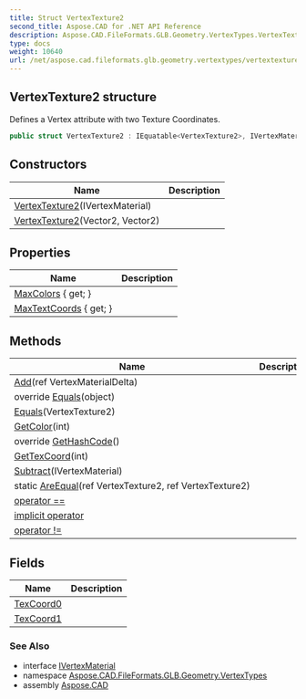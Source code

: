 ```yaml
---
title: Struct VertexTexture2
second_title: Aspose.CAD for .NET API Reference
description: Aspose.CAD.FileFormats.GLB.Geometry.VertexTypes.VertexTexture2 struct. Defines a Vertex attribute with two Texture Coordinates
type: docs
weight: 10640
url: /net/aspose.cad.fileformats.glb.geometry.vertextypes/vertextexture2/
---
```

## VertexTexture2 structure

Defines a Vertex attribute with two Texture Coordinates.

```csharp
public struct VertexTexture2 : IEquatable<VertexTexture2>, IVertexMaterial
```

## Constructors

| Name | Description |
| --- | --- |
| [VertexTexture2](vertextexture2/#constructor)(IVertexMaterial) |  |
| [VertexTexture2](vertextexture2/#constructor_1)(Vector2, Vector2) |  |

## Properties

| Name | Description |
| --- | --- |
| [MaxColors](../../aspose.cad.fileformats.glb.geometry.vertextypes/vertextexture2/maxcolors/) { get; } |  |
| [MaxTextCoords](../../aspose.cad.fileformats.glb.geometry.vertextypes/vertextexture2/maxtextcoords/) { get; } |  |

## Methods

| Name | Description |
| --- | --- |
| [Add](../../aspose.cad.fileformats.glb.geometry.vertextypes/vertextexture2/add/)(ref VertexMaterialDelta) |  |
| override [Equals](../../aspose.cad.fileformats.glb.geometry.vertextypes/vertextexture2/equals/#equals_1)(object) |  |
| [Equals](../../aspose.cad.fileformats.glb.geometry.vertextypes/vertextexture2/equals/#equals)(VertexTexture2) |  |
| [GetColor](../../aspose.cad.fileformats.glb.geometry.vertextypes/vertextexture2/getcolor/)(int) |  |
| override [GetHashCode](../../aspose.cad.fileformats.glb.geometry.vertextypes/vertextexture2/gethashcode/)() |  |
| [GetTexCoord](../../aspose.cad.fileformats.glb.geometry.vertextypes/vertextexture2/gettexcoord/)(int) |  |
| [Subtract](../../aspose.cad.fileformats.glb.geometry.vertextypes/vertextexture2/subtract/)(IVertexMaterial) |  |
| static [AreEqual](../../aspose.cad.fileformats.glb.geometry.vertextypes/vertextexture2/areequal/)(ref VertexTexture2, ref VertexTexture2) |  |
| [operator ==](../../aspose.cad.fileformats.glb.geometry.vertextypes/vertextexture2/op_equality/) |  |
| [implicit operator](../../aspose.cad.fileformats.glb.geometry.vertextypes/vertextexture2/op_implicit/) |  |
| [operator !=](../../aspose.cad.fileformats.glb.geometry.vertextypes/vertextexture2/op_inequality/) |  |

## Fields

| Name | Description |
| --- | --- |
| [TexCoord0](../../aspose.cad.fileformats.glb.geometry.vertextypes/vertextexture2/texcoord0/) |  |
| [TexCoord1](../../aspose.cad.fileformats.glb.geometry.vertextypes/vertextexture2/texcoord1/) |  |

### See Also

* interface [IVertexMaterial](../ivertexmaterial/)
* namespace [Aspose.CAD.FileFormats.GLB.Geometry.VertexTypes](../../aspose.cad.fileformats.glb.geometry.vertextypes/)
* assembly [Aspose.CAD](../../)


